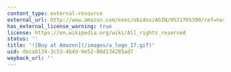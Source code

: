 ```yaml
---
content_type: external-resource
external_url: http://www.amazon.com/exec/obidos/ASIN/0521765390/ref=nosim/mitopencourse-20
has_external_license_warning: true
license: https://en.wikipedia.org/wiki/All_rights_reserved
status: ''
title: '![Buy at Amazon](/images/a_logo_17.gif)'
uid: decab134-3c53-4b4d-9e52-80d134285ad7
wayback_url: ''
---
```


